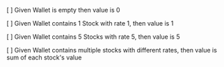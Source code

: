 [ ] Given Wallet is empty then value is 0

[ ] Given Wallet contains 1 Stock with rate 1, then value is 1

[ ] Given Wallet contains 5 Stocks with rate 5, then value is 5

[ ] Given Wallet contains multiple stocks with different rates, then value is sum of each stock's value

